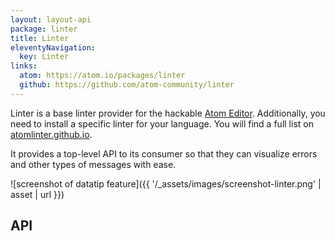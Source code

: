 ```yaml
---
layout: layout-api
package: linter
title: Linter
eleventyNavigation:
  key: Linter
links:
  atom: https://atom.io/packages/linter
  github: https://github.com/atom-community/linter
---
```


Linter is a base linter provider for the hackable [Atom Editor](http://atom.io). Additionally, you need to install a specific linter for your language. You will find a full list on [atomlinter.github.io](http://atomlinter.github.io/).

It provides a top-level API to its consumer so that they can visualize errors and other types of messages with ease.

![screenshot of datatip feature]({{ '/_assets/images/screenshot-linter.png' | asset | url }})

## API
